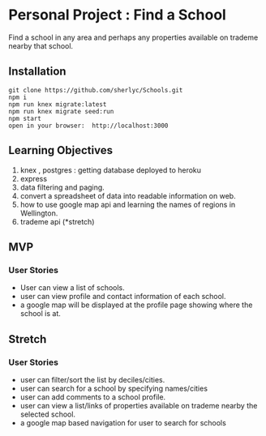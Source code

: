 # Personal Project : Find a School

Find a school in any area and perhaps any properties available on trademe nearby that school.


## Installation

```
git clone https://github.com/sherlyc/Schools.git
npm i
npm run knex migrate:latest
npm run knex migrate seed:run
npm start
open in your browser:  http://localhost:3000
```


## Learning Objectives

1. knex , postgres : getting database deployed to heroku
2. express
3. data filtering and paging.
4. convert a spreadsheet of data into readable information on web.
5. how to use google map api and learning the names of regions in Wellington.
6. trademe api (*stretch)

## MVP

### User Stories

* User can view a list of schools.
* user can view profile and contact information of each school.
* a google map will be displayed at the profile page showing where the school is at.

## Stretch

### User Stories

* user can filter/sort the list by deciles/cities.
* user can search for a school by specifying names/cities
* user can add comments to a school profile.
* user can view a list/links of properties available on trademe nearby the selected school.
* a google map based navigation for user to search for schools


